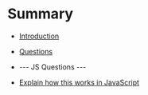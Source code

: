 # Summary

* [Introduction](README.md)
* [Questions](questions.md)



* --- JS Questions ---
* [Explain how this works in JavaScript](js/this.md)
